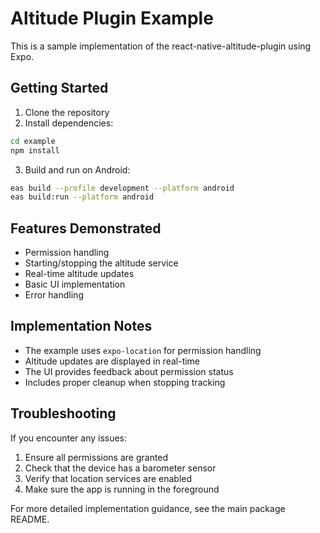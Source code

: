 # Altitude Plugin Example

This is a sample implementation of the react-native-altitude-plugin using Expo.

## Getting Started

1. Clone the repository
2. Install dependencies:

```bash
cd example
npm install
```

3. Build and run on Android:

```bash
eas build --profile development --platform android
eas build:run --platform android
```

## Features Demonstrated

- Permission handling
- Starting/stopping the altitude service
- Real-time altitude updates
- Basic UI implementation
- Error handling

## Implementation Notes

- The example uses `expo-location` for permission handling
- Altitude updates are displayed in real-time
- The UI provides feedback about permission status
- Includes proper cleanup when stopping tracking

## Troubleshooting

If you encounter any issues:

1. Ensure all permissions are granted
2. Check that the device has a barometer sensor
3. Verify that location services are enabled
4. Make sure the app is running in the foreground

For more detailed implementation guidance, see the main package README.

